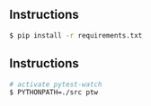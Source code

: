 
## Instructions

``` bash
$ pip install -r requirements.txt
```

## Instructions

``` bash
# activate pytest-watch
$ PYTHONPATH=./src ptw
```